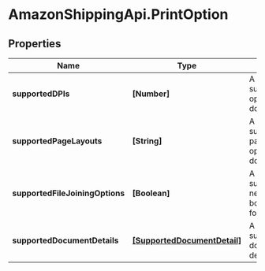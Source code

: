 # AmazonShippingApi.PrintOption

## Properties

Name | Type | Description | Notes
------------ | ------------- | ------------- | -------------
**supportedDPIs** | **[Number]** | A list of the supported DPI options for a document. | [optional] 
**supportedPageLayouts** | **[String]** | A list of the supported page layout options for a document. | 
**supportedFileJoiningOptions** | **[Boolean]** | A list of the supported needFileJoining boolean values for a document. | 
**supportedDocumentDetails** | [**[SupportedDocumentDetail]**](SupportedDocumentDetail.md) | A list of the supported documented details. | 


